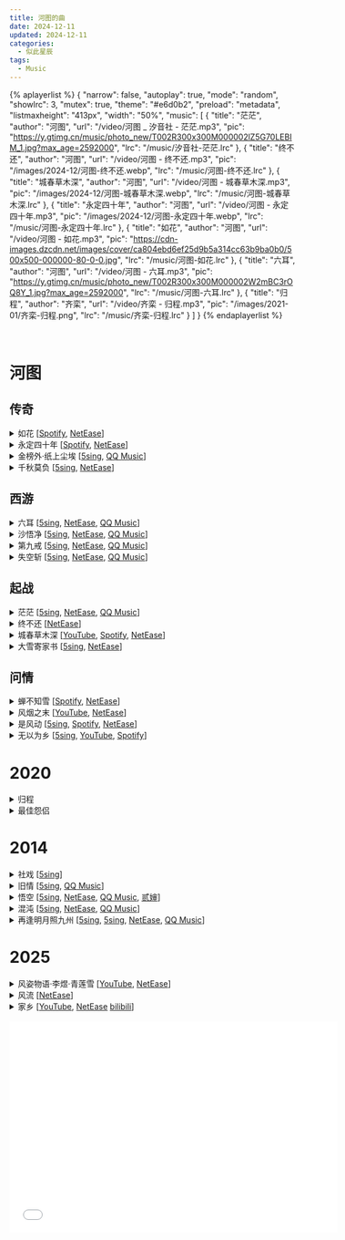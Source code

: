 ```yaml
---
title: 河图的曲
date: 2024-12-11
updated: 2024-12-11
categories:
  - 似此星辰
tags:
  - Music
---
```



{% aplayerlist %}
{
  "narrow": false,
  "autoplay": true,
  "mode": "random",
  "showlrc": 3,
  "mutex": true,
  "theme": "#e6d0b2",
  "preload": "metadata",
  "listmaxheight": "413px",
  "width": "50%",
  "music": [
    {
      "title": "茫茫",
      "author": "河图",
      "url": "/video/河图 _ 汐音社 - 茫茫.mp3",
      "pic": "https://y.gtimg.cn/music/photo_new/T002R300x300M000002lZ5G70LEBIM_1.jpg?max_age=2592000",
      "lrc": "/music/汐音社-茫茫.lrc"
    },
    {
      "title": "终不还",
      "author": "河图",
      "url": "/video/河图 - 终不还.mp3",
      "pic": "/images/2024-12/河图-终不还.webp",
      "lrc": "/music/河图-终不还.lrc"
    },
    {
      "title": "城春草木深",
      "author": "河图",
      "url": "/video/河图 - 城春草木深.mp3",
      "pic": "/images/2024-12/河图-城春草木深.webp",
      "lrc": "/music/河图-城春草木深.lrc"
    },
    {
      "title": "永定四十年",
      "author": "河图",
      "url": "/video/河图 - 永定四十年.mp3",
      "pic": "/images/2024-12/河图-永定四十年.webp",
      "lrc": "/music/河图-永定四十年.lrc"
    },
    {
      "title": "如花",
      "author": "河图",
      "url": "/video/河图 - 如花.mp3",
      "pic": "https://cdn-images.dzcdn.net/images/cover/ca804ebd6ef25d9b5a314cc63b9ba0b0/500x500-000000-80-0-0.jpg",
      "lrc": "/music/河图-如花.lrc"
    },
    {
      "title": "六耳",
      "author": "河图",
      "url": "/video/河图 - 六耳.mp3",
      "pic": "https://y.gtimg.cn/music/photo_new/T002R300x300M000002W2mBC3rOQ8Y_1.jpg?max_age=2592000",
      "lrc": "/music/河图-六耳.lrc"
    },
    {
      "title": "归程",
      "author": "齐栾",
      "url": "/video/齐栾 - 归程.mp3",
      "pic": "/images/2021-01/齐栾-归程.png",
      "lrc": "/music/齐栾-归程.lrc"
    }
  ]
}
{% endaplayerlist %}

<br>

<!--
https://www.kumeiwp.com/wj/25253/2022/03/04/6f3fe6511ffd8822b36949a5ae5aac84.mp3
-->



# 河图

## 传奇

<details>
<summary>如花
  [<a href="https://open.spotify.com/track/7Ix5AF6GwSUXGD8huAgjvO">Spotify</a>,
  <a href="https://music.163.com/#/song?id=101079">NetEase</a>]
</summary>

作词 : Finale
作曲 : 河图
编曲 : 河图
```markdown
他在夜里把灯点 四书五经读几遍
是她青梅竹马两小无猜守在一边
她在灯下把墨研 荆钗布裙一双眼
看他寒窗苦读十年誓要上得金殿

送良人到渡口
她说一生也为你守候
他说等我金榜题名
定不辜负你温柔

十八年守候 她站在小渡口
十八年温柔 他睡在明月楼

那孤帆去悠悠
把她悲喜全都带走
千丝万缕堤上的柳
挽不住江水奔流

看春花开又落
秋风吹着那夏月走
冬雪纷纷又是一年
她等到 人比黄花瘦


她在夜里把灯点 江阔云低望几遍
云里几声雁断西风吹散多少思念
想他灯下把墨研 一字千金是状元
等他衣锦还乡等过一年又是一年

谁打马渡前过
回身唤取酒喝一口
低声问是谁家姑娘
如花似玉为谁留

十八年守候 她站在小渡口
十八年温柔 他睡在明月楼

那孤帆去悠悠
把她年华全都带走
千丝万缕堤上的柳
挽不住江水奔流

看春花开又落
秋风吹着那夏月走
冬雪纷纷又是一年
她等到 雪漫了眉头


听醒木一声收
故事里她还在等候
说书人合扇说从头
谁低眼 泪湿了衣袖

她走过堤上柳
夕阳西下的小渡口
风景还像旧时温柔
但江水 一去不回头
```
</details>
<details>
<summary>永定四十年
  [<a href="https://open.spotify.com/track/230FodxKsviHStkQdVEr9j">Spotify</a>,
  <a href="https://music.163.com/#/song?id=1915569928">NetEase</a>]
</summary>

作词: Finale
作曲: 河图
编曲: 河图
混音: 河图
```markdown
立春之后 几场雨水清瘦
不着痕迹 脉脉氲透卷轴
楼外伞下何人广袖 身影寂寞 眉目温柔
远过天边 远不过日落江流

白露之后 寒夜霜降烦忧
是心上秋 不是纸上闲愁
长街十里谁曾相问 红尘奔走 冷暖知否
零落此身 始知道天意无由

不群则狂 俗世人笑我簪花带酒
于意云何 青衫旧我自侧帽风流
打马过闹市少年白首
人声之外明月左右 河汉浅浅 星辰清秀

低眉抬手 送陈酿酣然一杯入口
青灯如豆 这半生爱怨嗔痴写就
戏本尽头是故园烟柳
信他世事年年如旧 好花常有 好梦长留


清明之后 温酒剑上浇透
道平生幻 一场大梦不休
白头断琴恨无知己 年华空负 锦衣貂裘
莫问去来 早踏遍一十四州

甘苦自酬 坐对花瑟江秋
云别岫后 不知新尘几斗
画屏韶光暗暗的偷 好天良夜 伤心时候
悲欢同朽 人间何事惹淹留

陈渡小雪 西风里摆下灞陵别酒
粗服乱头 浣纱女巧遇了万户侯
谁见翻云覆雨刀笔手
二十年写一段风流 美人尚小 英雄年幼

挑灯照夜 恰无心翻乱曲三百首
几折传世 我读懂你留下的藏头
满城都唱遍青衫洗旧
冬至大雪白了明楼 无人祭你 在甲子后


陈渡小雪 西风里摆下灞陵别酒
粗服乱头 浣纱女巧遇了万户侯
谁见翻云覆雨刀笔手
二十年写一段风流 美人尚小 英雄年幼

挑灯照夜 恰无心翻乱曲三百首
几折传世 我读懂你留下的藏头
满城都唱遍青衫洗旧
冬至大雪白了明楼 无人祭你 在甲子后
```
</details>
<details>
<summary>金榜外·纸上尘埃
  [<a href="https://5sing.kugou.com/yc/4053080.html">5sing</a>,
  <a href="https://y.qq.com/n/ryqq/songDetail/001dyoiE0eCdgK">QQ Music</a>]
</summary>

金榜外·纸上尘埃
作词：Finale
作曲：河图
编曲：陈鹏杰
吉他：李萌
琵琶：音若子兮
笛箫：笛呆子囚牛
混音/和声：小吴太太
企划/制作：汐音社

新科放榜，几人欢喜笑颜，几人失意落寞。那些嘲者笑者讥者讽者，又有几个能预知未来，千百年后，一世的功名利禄都化作尘埃，又剩下谁留在了青史之上。
出品：汐音社
```markdown
平嘉十八年放榜的那个春天
日光正好 照耀了几户欢喜笑颜
锣鼓拥着车马喧沸城间
而多少闲人 安静站在落寞屋檐

那日谁沉默着深埋所有诗篇
点燃茅屋 独坐看一夜火光青烟
细雨熄了余烬湿了眉眼
我今虽如此 也曾打马雨后明前

几行雁 飞绝 那天空阴霾
半生书 长埋 这雪里松柏
四季如梭光阴哪管人间恨爱
等过候过盼过望过青春不再
春风意马蹄疾
无人问金榜外

平嘉十八年告别的那个春天
城门之下 谁悄然步入细雨绵绵
白马渐行渐远渐去天边
愿风尘路上 栈道花深天河云浅

多年后松柏倒下的那个春天
他们翻开 时光浸染的万语千言
诗句穿过岁月终于再见
谁曾以纸笔 肆意挥洒写下人间

七言诗 百首 留千秋万代
荆棘花 不败 在荒野盛开
当时深情一字一句化作尘埃
嘲者笑者讥者讽者谁知未来
史册中我姓名
君不见金榜外
```
</details>
<details>
<summary>千秋莫负
  [<a href="https://5sing.kugou.com/yc/1824188.html">5sing</a>,
  <a href="https://music.163.com/#/song?id=27571860">NetEase</a>]
</summary>
</details>


## 西游

<details>
<summary>六耳 
  [<a href="https://5sing.kugou.com/yc/4149536.html">5sing</a>,
  <a href="https://music.163.com/#/song?id=1444687632">NetEase</a>,
  <a href="https://y.qq.com/n/ryqq/songDetail/003FJ0Vq22fAYu">QQ Music</a>]
</summary>

词: 狐不举  
别的: 河图

```markdown
佛说阿弥陀佛 我说自由由我  
睁眼见天高地阔 第一步往哪里落  
佛说立地成佛 我说不够快活  
抬头望宝相煌煌 先容我再犯次错

到底是踏上征途还是挣条出路  
故事里杀生罪无可恕  
杀妖七级浮屠  
有谁会在意棒下尘土  
也有故事之初  
我的出现当然在情理之中毫不突兀

是不是太有态度就容易被当作怪物  
是不是锋芒太露反而会照亮孤独  
是不是皈依佛祖也皈依了麻木  
是不是我说这些又像个无知狂徒

总需要能完美地  
扮成反派的那一根反骨  
点缀的戏份绝对不至于喧宾夺主  
配合着善恶描述  
表演着因果赢输  
反正我真做不到他们说的顿悟

阿弥陀佛  听那章回 铁棒一抡等待好戏开幕  
阿弥陀佛  听那紧箍 疼得死去活来 念不出  
阿弥陀佛  听那法王 宝器神镜分明照不出  
阿弥陀佛  听那菩萨 莲花指捻慧眼瞧也瞧不出

阿弥陀佛  我说这法 怎教诸位善尊识得时务  
阿弥陀佛  我说这法 无非灰飞烟灭一棍伏诛  
阿弥陀佛  我说这法 不传六耳偏要聆听万物  
阿弥陀佛  我说这法 问过你有没有一丝嫉妒


我很奇怪人们永远不爱英雄屈服  
但换个方式讲述又能被轻易说服  
而我是八十一难中  
耍弄的奸计最狠毒  
狂妄得心无旁骛  
冥顽得一如当初

或许你走很多弯路只是不懂驻足  
或许你赚很多钱的初衷只是好赌  
或许你挤很多笑容  
只是不想一个人哭  
或许你攀交许多人  
只是为了接近幸福

就好像只要你  
顺理成章地经历千辛万苦  
就能豁然开悟 就能脱胎换骨  
我披上你脱下的胎  
接上你换掉的骨  
你就真实地长成了现在的面目

阿弥陀佛  根据命数 我不能占据太多篇幅  
阿弥陀佛  毕竟佛祖 太忙三界事都要一一照顾  
阿弥陀佛  听那地府 又翻过千万页续写生死簿  
阿弥陀佛  听那天宫 又设起佳宴重燃丹炉

阿弥陀佛  听我狂呼 有众生苦难等待着普渡  
阿弥陀佛  听我狂呼 为何止息后又一切如故  
阿弥陀佛  听我狂呼 终会降惊雷于无声之处  
阿弥陀佛  听我狂呼 这一生无需躬身只认横竖


佛说阿弥陀佛 我说自由由我  
睁眼见天高地阔 第一步往哪里落  
佛说立地成佛 我说不够快活  
抬头望宝相煌煌 先容我再犯次错
```
</details>
<details>
<summary>沙悟净
  [<a href="https://5sing.kugou.com/yc/3186882.html">5sing</a>,
  <a href="https://music.163.com/#/song?id=1915558494">NetEase</a>,
  <a href="https://y.qq.com/n/ryqq/songDetail/003rB4jp4bccg1">QQ Music</a>]
</summary>

词: 狐不举  
曲: 河图  
编曲: 陈鹏杰

```markdown
也许的确更有为妖天分  
流沙浸透淤泥自在身  
等待满怀故事的过路人  
倾听前不如先倾吞

或者偶尔怀恋当时名分  
琉璃一盏剔透握不稳  
此生尽在千丈远外晨昏  
隔着那扇天门

人间有不停息的春至秋分  
时间的心思单纯而面目可憎

好似曾为谁披甲踏云上阵  
可惜没能叱咤乾坤  
丁点成就零星传闻  
我也被称作天神

英雄百种定格一瞬  
尽褪凡俗落地生根  
长夜又密雨沙河阻新人

如今突然遭遇修行缘分  
才知我那些前尘旧恨  
在妖中竟也算乏善可陈  
谁都经历苦海浮沉

终于努力学会承担本分  
可弟子有惑依旧愚钝  
当思念某一片刻的眼神  
该诵哪段经文

师父用最熟悉的宽容口吻  
复述着如是我闻我却仍疑问

八十一难中是否包括爱人  
悟境泛过温柔波纹  
想是故土沙粒遗痕  
皈依前竟已发生

可曾见谁斩断慧根  
自甘堕入滚滚红尘  
千山万水后雨夜期故人

佛祖教化我应渡千万世人  
允我先杀千万世人  
犯遍杀戒袈裟加身  
怎能不忏悔诚恳

恍惚梦回列云甲阵  
转眼跪坐音聆言遵  
当洗尽流沙才可披金身

仿佛读懂了最慈悲眼神
```
</details>
<details>
<summary>第九戒
  [<a href="https://5sing.kugou.com/yc/4173224.html">5sing</a>,
  <a href="https://music.163.com/#/song?id=1459430186">NetEase</a>,
  <a href="https://y.qq.com/n/ryqq/songDetail/001D3Ikm0jTmTh">QQ Music</a>]
</summary>

作词：狐不举
作曲：河图
编曲/吉他：李萌
贝斯：卫东
混音/和声：小吴太太

```markdown
你听过看过笑过的那些丑态
像在调侃当年那位帅才
英雄会变成英雄身边的无赖
坦白无伤大雅的蠢和坏

所以谁都不必表现一丝意外
好吃懒做都是命里安排
幸与不幸难免勾连应不应该
戒字太难最后认了活该

自在庸碌的才是大多数
我不过也是贪财好色又酒饱饭足
醉生梦死的才是大多数
我不过也是高床坐卧又乱香迷目
恶里升天的才是大多数
我不过也是好赖不分又习惯认输
八戒未戒的才是大多数
我不过也是稀里糊涂又续添辛苦

这一辈子就像做了一场买卖
卖了时间买了些不明白
不明白地明白人间太少更改
不明白地明白世事常态

顺其自然做个最滑头的蠢材
背不动行囊打不了妖怪
捞这千古名声经典憨痴丰采
戒字简单失败笑后重来

欲壑难填的才是大多数
我不过也是凡人那般的不知餍足
不得圆满的才是大多数
我不过也是这俗世中的不能免俗
爱恨鲜活的才是大多数
我不过也是话本流言的不幸辜负
悲欢离合的才是大多数
我不过也是装作戒了的靡不有初

这一辈子就像做了一场买卖
卖了所有时间买了些不明白
不明白地明白人世无改
西去泊云端零落人间外
```
</details>
<details>
<summary>失空斩
  [<a href="https://5sing.kugou.com/yc/3438536.html">5sing</a>,
  <a href="https://music.163.com/#/song?id=508610293">NetEase</a>,
  <a href="https://y.qq.com/n/ryqq/songDetail/0016TNad2O8Vea">QQ Music</a>]
</summary>

作词：择荇
作曲/编曲/演唱：河图

```markdown
鼓声烛影里登台的长髯老生  
脸谱后有种悲天悯人的忧愤  
那个鞠躬尽瘁的托孤之臣  
原本该料事如神 谋定乾坤

凭一张瑶琴解围城之困  
赢得这满座拊掌如雷震  
想来智极近妖的不败化身  
怎会回天乏术大乱方寸

若失去战无不胜的半世纵横  
空空如也赌谁会抱憾终生  
敢不敢斩断最后一点点温存  
来忘却我本是卧龙岗散淡的人

若失去未卜先知的通天之能  
空空如也于天地孑然一身  
敢不敢斩断最后一点点遗恨  
来纪念我本是卧龙岗散淡的人

忆昔当年居卧龙 万里乾坤掌握中  
扫尽狼烟归汉统 人曰男儿大英雄

坊间巷陌中的剧目话本  
流传着为人乐道的尾声  
主帅掷下令旗时挥泪不忍  
战败者首级高挂辕门

若失去战无不胜的半世纵横  
空空如也赌谁会抱憾终生  
敢不敢斩断最后一点点温存  
来忘却我本是卧龙岗散淡的人

若失去未卜先知的通天之能  
空空如也于天地孑然一身  
敢不敢斩断最后一点点遗恨  
来纪念我本是卧龙岗散淡的人

鼓声烛影里登台的长髯老生  
脸谱后有种悲天悯人的忧愤  
那个鞠躬尽瘁的托孤之臣  
原本该料事如神 谋定乾坤
```
</details>


## 起战
<details>
<summary>茫茫 
  [<a href="http://5sing.kugou.com/yc/3877547.html" target="_blank">5sing</a>,
  <a href="https://music.163.com/#/song?id=2154942283">NetEase</a>,
  <a href="https://y.qq.com/n/ryqq/songDetail/001KoKy811BywQ">QQ Music</a>]
</summary>

河图/汐音社

我曾见过你，在寥寥数笔的史书里，也在真假难辨的梦里

词：顾念之
曲：河图
编曲：王景
吉他/萧：安念lanny
混音：小吴太太
企划/制作：汐音社
```markdown
我借墨行梦 远赴他方
曾见烽火侧弓弦满张
朔风击鼓闻作破阵曲
雨落鳞甲筹为千军酿

共十年逐沙 谈兵玉帐
一夕明月悄然临西窗
梦里不知身是远来客
梦尽头作别初初天光

仿佛坠落前 我与谁隔世相望
徘徊梦醒 留一笔为故人思量
虚实间七情百相

我早知人世 惯见的聚散无常
今朝有酒 对饮者共醉一场
落地为亲 何必问来路去向
若有缘再携酒造访

我也知离别 早写在相遇前章
窃来一晌 是两生意外错航
时光并去 余松涛莽莽苍苍
斜晖落日 今时雁不见古城墙

此迢迢万里 越山涉江
旁人怎知我寻归觅往
兴起时两三走板荒腔
可是你借我之口弹唱

谁为我和歌 归来处长天茫茫
同诗同酒 千秋云月何曾两乡
史册间往来幢幢

我早知人世 惯见的聚散无常
今朝有酒 对饮者共醉一场
落地为亲 何必问来路去向
若有缘再携酒造访

我也知离别 早写在相遇前章
窃来一晌 是两生意外错航
时光并去 余松涛莽莽苍苍
斜晖落日 今时雁不见古城墙

我也知此行 无非是梦过黄粱
后身他生 当局者当思当忘
经年相逢 我倾杯还你一觞
留证共你热血激荡

或许是年少 一时的痴人妄想
只言片语 任他人嘲作荒唐
循迹重游 再抚去塞外飞霜
碑铭之后 还记得你本来模样
```
</details>
<details>
<summary>终不还
  [<a href="https://music.163.com/#/song?id=1982632526">NetEase</a>]
</summary>

作词：择荇
作曲/编曲：河图
混音/和声：小吴太太
联合策划：酷狗音乐国风新语

```markdown
我曾奔赴远山林莽间
焚风冻土的荒原
流矢如星 热血如焰
饮冰卧雪如等闲

我曾点燃长河瀚海边
喷薄云上的狼烟
横流沧海 逆旅而前
揽月移山填深渊

幸好我没错过
遍地英雄的传说
谁并辔漂泊 又告别我
长眠在 岁月佚名的山坡
芳菲不歇地开落

今夜就射落天狼獠牙间的星斗
我簪花问酒 哪肯臣服于春秋
月光啊 别急着渡过万古江流
今夜趁天凉 登顶云宇中的层楼
青山皆不朽 我一人如何看够
长风啊 别急着翻越劲草荒丘

幸好我不寂寞
遍地燎原的烈火
谁扬鞭而过 曾许诺我
浪迹到老之将死才洒脱
天涯何处不辽阔

今夜就射落天狼獠牙间的星斗
我簪花问酒 哪肯臣服于春秋
月光啊 别急着渡过万古江流
今夜趁天凉 登顶云宇中的层楼
青山皆不朽 我一人如何看够
长风啊 别急着翻越劲草荒丘

今夜就射落天狼獠牙间的星斗
我簪花问酒 哪肯臣服于春秋
月光啊 先照亮人间万象风流
今夜趁天凉 登顶云宇中的层楼
青山皆不朽 我一人如何看够
长风啊 先吹彻衣冠漫卷青丘

我曾奔赴远山林莽间
焚风冻土的荒原
流矢如星 热血如焰
饮冰卧雪如等闲

我曾点燃长河瀚海边
喷薄云上的狼烟
横流沧海 逆旅而前
揽月移山填深渊
```
</details>
<details>
<summary>城春草木深
  [<a href="https://www.youtube.com/watch?v=nSmNrufsCRc">YouTube</a>,
  <a href="https://open.spotify.com/track/4VhATUg3MkQrw2CE5nq1P7">Spotify</a>,
  <a href="https://music.163.com/#/song?id=1928686184">NetEase</a>]
</summary>

作词: 狐离
作曲: 河图
编曲: 河图
和声/混音：小吴太太
笛箫：囚牛
联合策划：国风新语
```markdown
故城春深 海棠花摇动影纷纷
朱门半掩 阶下零落苔痕
细数前尘 听更漏一声又一声
只恐夜深花睡去了终不闻

独饮风月冷 俗世里浮沉 半卷旧诗文
解得无限恨 谁来解这荒谬浮生

再追问 谁作断肠声
陈酒余温不足慰霜雪平生
走过这一生 聚散皆不由人
当年繁花极盛的幻景一瞬


风吹满一身 陌上花与尘 旧梦里浮生
借我一缕魂 偷生重演片刻茂盛

再久等 下一年春分
这梦太沉等不及看客回神
不曾识红尘 红尘已别故人
待夜深山河入梦黄粱一枕


故城春深 海棠花摇动影纷纷
朱门半掩 阶下零落苔痕
细数前尘 听更漏一声又一声
只恐夜深花睡去了终不闻
```
</details>
<details>
<summary>大雪寄家书
  [<a href="https://5sing.kugou.com/yc/4247674.html">5sing</a>,
  <a href="https://music.163.com/#/song?id=1841921621">NetEase</a>]
</summary>

刘氏的儿子去北岭从军，说好会写信回家。开始信三月一封，第三年后间隔越来越长，内容也颠三倒四，第五年就再没有信来。这年冬天，北岭传来消息，儿子所在的那支军队打了场历时三年的战，最终无人生还。刘氏伏地大哭。她不识字，但她认得信里的“娘”字，儿子后来的信里，“娘”字都写得不尽相同。

“等北岭下了第一场雪，我们就回家。”

词：Finale
埙：笛呆子囚牛
别的：河图
```markdown
它走了三千里路，穿越过昼夜边界，从大雪走到小雪
驿站里寻常交接，信封有干涸的血
它来自哪座城池，要去向哪个誓约，带给谁悲伤或喜悦
白发人等候多年，等一场迟来的生死离别

西风烈，谁望西风吹冷城阙
谁倾听羌笛幽咽，谁守着一座城期待落雪

羌笛咽，谁百战归，谁把家书续写
谁问故乡月，几回圆缺
纸上泪下也，寒光照甲，世间谁心如铁
谁纵胆怯，也含笑告别

它听过人间哭笑，看战火开始终结，从小雪走到大雪
传递间信封残缺，所幸留墨迹真切
它躺在昏黄灯下，承载她眼神殷切，无论以谎言或慰藉
风雪中消息凛冽，她记得那个字长短横斜

西风烈，谁念西风吹冷城阙
夜来有羌笛幽咽，那座城孤独地迎接落雪

羌笛咽，千里未竭，应是乡愁难解
可怜故乡月，几回圆缺
白发泪下也，红蜡成灰，世间原来易别
今夜有雪，似归家时节
```
</details>



## 问情

<details>
<summary>蝉不知雪
  [<a href="https://open.spotify.com/track/5OyUqTLPS7j0rWyVIxMQMm">Spotify</a>,
  <a href="https://music.163.com/#/song?id=2014305188">NetEase</a>]
</summary>

作词 : Finale
作曲 : 河图
编曲 : 河图
笛子 : 笛呆子囚牛
混音 : 小吴太太
和声 : 小吴太太

西北有蝉，名曰无梦。
```markdown
十三年一月的冬
遇见雪上忽来的春风
绿衣缓步从容
你一笑冰雪融
秋水过惊鸿
万卷书此刻皆无用

夜色问何谓美梦
是否心底愿望都放纵
如此星辰谁共
琥珀钟画堂空
人面照灯红
笛声里花开月明中

夜半推窗明月正当空
你明媚面容
来随朝雾去同风
多少事还如一梦中

我也怀恋过缱绻温柔风
少年不知初见便心动
纵使坐谈共醉仍懵懂
至隔河相望未相拥

我也徘徊过流连怅惘梦
小舟一入江海去无踪
从此不看飞雪与春风
世间谁能与你相同
此曲无终


你走过那年的冬
可怜有人寂寞从无梦
不知雪的夏虫
一曲尽星破空
自那年深冬
我才知梦境多汹涌

夜色问何谓美梦
是否后会无期却重逢
长夜流星匆匆
琉璃灯月玲珑
你走后时空
仍上演梦境千万种

夜半推窗明月正当空
你明媚面容
来随朝雾去同风
多少事还如一梦中

我还怀恋那缱绻温柔风
更声迢递此夜再难永
何如回看光阴与情衷
用余生写故事种种

我还徘徊那流连怅惘梦
心有千言欲诉却辞穷
你曾说人间春夏秋冬
幸运是那一日相逢
雪落风中
```
</details>
<details>
<summary>风烟之末
  [<a href="https://www.youtube.com/watch?v=-vxe1IsdD3c">YouTube</a>,
  <a href="https://music.163.com/#/song?id=2116713419">NetEase</a>]
</summary>
</details>
<details>
<summary>是风动
  [<a href="https://5sing.kugou.com/yc/3471396.html">5sing</a>,
  <a href="https://open.spotify.com/track/3lePQ8c4jq7bTePsXEmslh">Spotify</a>,
  <a href="https://music.163.com/#/song?id=504686859">NetEase</a>]
</summary>
</details>
<details>
<summary>无以为乡
  [<a href="https://5sing.kugou.com/yc/4223892.html">5sing</a>,
  <a href="https://www.youtube.com/watch?v=PCfk6hMWu0A">YouTube</a>,
  <a href="https://open.spotify.com/track/5Q54ImjoYOtP4Yw9TGggsy">Spotify</a>]
</summary>

“我一直以为故乡两个字很难说，
没想到离开以后，那么轻易便说了出来。”

河图 - 无以为乡
作词：狐不举
作曲：河图
编曲：河图
混音：河图
（部分素材取自沅陵山歌）
```markdown
山窝窝 水络络 又见妹儿背篓光脚过
路坨坨 天阔阔 鞋儿破她笑着就踩脱


多云转晴的午后 红灯转行的路口
她新买的猫跟 卡在年久失修的排水沟
人群在她的左右 各自停停又走走
这不够出丑 都没人留意的年头

掰下鞋跟的时候 突如其来的怀旧
上一次光脚时 还有人跟在她身后
那个人眉目温柔 那地方山清水秀
忽然在车流间 听见他歌声中的河流

他唱山唱水 唱不老的故乡
她听哭听笑 听歌声外的远方

山窝窝 水络络 又见妹儿背篓光脚过
路坨坨 天阔阔 鞋儿破她笑着就踩脱


她住在二十六楼 等月亮爬过窗口
俯瞰城市灯火 长明把那夜色 全都照透
她哼的旋律耳熟 几遍后唇角轻勾
好似再光着脚 就算踩在了山头

偶然有思念悠久 却不愿问句是否
记忆中的人和山水 能为她片刻停留
离开后几个春秋 那念头从无到有
难以言说的故乡 早就不经意唱出口

他唱山唱水 唱不老的故乡
她听哭听笑 听歌声外的远方

山窝窝 水络络 又见妹儿背篓光脚过
路坨坨 天阔阔 鞋儿破她笑着就踩脱

山窝窝 水络络 又见妹儿背篓光脚过
路坨坨 天阔阔 鞋儿破她笑着就踩脱
```
</details>


<!--
<details>
<summary>寸缕
  [<a href="https://5sing.kugou.com/yc/2032150.html">5sing</a>,
  <a href="https://music.163.com/#/song?id=28453011">NetEase</a>,
  <a href="https://y.qq.com/n/ryqq/songDetail/003w1gRn0uPPJB">QQ Music</a>]
</summary>
</details>
<details>
<summary>寻常传奇·梦中火
  [<a href="https://5sing.kugou.com/yc/4183214.html">5sing</a>]
</summary>

词：Finale 
曲：河图 
编曲：河图 
混音：小吴太太 

```markdown
我依然偶尔会想起你轮廓 
时间想冲淡 记忆却执着 
曾有一个人 告别时也笨拙 
挥挥手 连流泪都沉默 

你就像是我梦中刹那星火 
比世界绚烂 却擦肩而过 
惊鸿一瞥啊 那天高与海阔 
最美丽 也最凉薄 不可言说 

传奇笔墨 写惯了壮阔风波 
也写下你 像星从天空降落 
寻常巷陌 上演着悲欢离合 
所幸你是 人间好奇的过客 


你留下的歌还有人在相和 
听着微笑了 唱着却苦涩 
曾有一个人 问永远是什么 
是不是 你陪在我身侧 

后来我走遍天涯去看山河 
相遇时平淡 离别时洒脱 
沿着你足迹 你停时就停泊 
最温柔 也最寂寞 飞蛾扑火 

传奇笔墨 还写着曲折风波 
却写不出 与你看过的日落 
寻常巷陌 他们在悲欢离合 
你消失了 我的人生照亮过 

传奇笔墨 还写着曲折风波 
却写不出 与你看过的日落 
寻常巷陌 他们在悲欢离合 
你消失了 我的人生照亮过
```
</details>
<details>
<summary>寻常传奇·水上诗
  [<a href="https://5sing.kugou.com/yc/4162463.html">5sing</a>]
</summary>

作词：Finale
作曲：河图
编曲：李建衡
笛箫：囚牛
琵琶：音若子兮
混音：小吴太太

```markdown
蓦然一眼难忘 相逢处人海涌浪 不知名敢赴约 未必轻狂
穿长街 过诗墙  骑白马 追流光
高台一曲铿锵 七折戏荡气回肠 天下客惟一个 能解此唱
谁拜别 谁惆怅  谁回首 不语相望
只是寻常故事 并不循传奇方向
我将载花满船 随风游荡 水面写诗行
人间太多欢喜 难收难藏 赠你一吻又何妨
我将铁衣长枪 星流南望 雪深灯千帐 凛冽风中芬芳 依稀唇上余香

看遍人生百样 没辜负韶华辰光 梨花白了小窗 银杏绢黄
云下雨 舟上霜  经春水 渡秋江
烈火共雪飞扬 十八里风声回廊 箭雨惊起无数 暗涛黑浪
谁接令 谁长望  谁留书 换上戎装
若是传奇故事 或早有结局纸上
你把长夜敲响 荒原点亮 又走进月光
隐去温柔眼眸 少年模样 留我一行字滚烫
北风来自远方 人在远方 你此去他乡 踏过一路冰霜 握谁虚无手掌
你把长夜敲响 荒原点亮 又走进月光
隐去温柔眼眸 少年模样 留我一行字滚烫
北风来自远方 人在远方 你此去他乡 踏过一路冰霜 握谁虚无手掌
握谁虚无手掌
```
</details>

<details>
<summary>隐
  [<a href="https://5sing.kugou.com/yc/2252340.html">5sing</a>,
  <a href="https://music.163.com/#/song?id=28452037">NetEase</a>,
  <a href="https://y.qq.com/n/ryqq/songDetail/0031rJyA06uXhg">QQ Music</a>]
</summary>
</details>
<details>
<summary>云舒
  [<a href="https://5sing.kugou.com/yc/3631102.html">5sing</a>,
  <a href="https://music.163.com/#/song?id=574335388">NetEase</a>,
  <a href="https://y.qq.com/n/ryqq/songDetail/001sEzK41Dmp6W">QQ Music</a>]
</summary>
</details>
<details>
<summary>云归处
  [<a href="https://5sing.kugou.com/yc/3197197.html">5sing</a>,
  <a href="https://music.163.com/#/song?id=448917682">NetEase</a>,
  <a href="https://y.qq.com/n/ryqq/songDetail/002zcI1X2FBrxG">QQ Music</a>]
</summary>
</details>
-->

<!--
<details>
<summary>明明明月是前身
</summary>

作词 : Finale
作曲 : 河图
编曲 : 河图
琵琶 : 杨柳音子
琵琶录音 : 李建衡
混音 : 小吴太太
和声 : 小吴太太
念白指导 : 小淅儿/边婧婷/刘千禧

今天我看了一出叫做《明珠玉簪记》的戏。
你一定想知道，戏里讲了什么故事。
```markdown
当风过高楼 当雨湿透谁衣袖
当日出巷口 停留的船再远游
别时才执手 谁是否问了是否

想移星转斗 想逆溯光阴河流
想一醉解忧 不坠入梦不止休
我笑得温柔 一个人从春到秋

纸伞下明珠玉簪头 送一瞥惊鸿流连久
人间喜与愁 无可奈何花 谁望秋
烟波里绿袖红酥手 拥一段残梦千年后
长街夜如昼 似曾相识燕 我回眸

定场中谁人衣锦绣 唱本心难求
一拜长别千岁忧 天自永寿 我自白头
此身是万里不系舟 何幸赠红豆
忽见天长地久 因来缘去 无计相留


【念白】
邂逅花有重开日，隔世人无再会时。
月明林下寄旧诗，水佩风裳知不知？


那公子银鞍金错刀 向软红十丈走一遭
年月日潦草 春夏冬无聊 消年少
那小姐宫绦紫竹箫 奏一曲后世成绝调
陌路始知道 心事忽如潮 月已高

恨誓言有白头偕老 而离合难料
百转千回魂梦绕 城生春草 人去远道
恨传说有天荒地老 望断望不到
寻遍山河人间 光阴渺渺 长路迢迢

那一世骄傲 檀板中归于寂寥
谁心如霜雪 曾有明月来相照
他与她姓名 是你我往事前朝

这一世顽疾 到头来并无解药
若潜夜入梦 皆是谁眉梢眼角
而台上唱词 正唱到天荒地老
```
</details>
<details>
<summary>明朝有意抱琴来
</summary>

作词 : Finale
作曲 : 河图
编曲 : 李萌
制作人 : 河图
和声 : 小吴太太
混音 : 小吴太太
```markdown
你提琉璃灯照一片夜
红衣黑发走过荒原雪
混沌初开时人间无季节
春夏秋冬皆是长夜

你弹梧桐琴等一只蝶
长发垂衣坐在孤城月
懵懂如新雪无爱亦无邪
千载相逢匆匆一瞥

梨花落 梨花开 相思人易怯
美梦中 笑语里 心事总难解
我不忍说离别 却问明月明年
何处停歇

我举杯却空空如也
我有泪落下方知觉
若是明月无心
为何年年阴晴圆缺

世间情从来生又灭
红尘意原本常更迭
回望前尘已绝
阑干倚遍独听风雪


你是天上清辉一轮月
是我心头不化一片雪
仙骨无寒暑千载犹昼夜
等过一生该是守约

梨花落 梨花开 相见人易怯
美梦中 笑语里 心事总难解
我终于说离别 不知明月明年
何处停歇

我举杯却空空如也
我有泪落下方知觉
若是明月无心
为何年年阴晴圆缺

世间情从来生又灭
红尘意原本常更迭
回望前尘已绝
阑干倚遍独听风雪
```
</details>
-->



# 2020

<details>
<summary>归程</summary>
齐栾·ZICATIC

作词 : 小然_raner
原曲：G.E.M邓紫棋-《回忆的沙漏》
演唱/和声/后期：齐栾
```markdown
一条没有方向 走不出寂寞的巷
眸子上了一层霜 月光冰凉
一个小心翼翼 却无法愈合的伤
两人的影 映在黑暗里残破的墙

闪烁的灯光 黑白了梦想
欲望是汹涌海洋
暧昧的曲调 反复在吟唱

风吹动那扇窗 苔藓爬满旧时光
吱呀呀叫嚣 少年不敢触及的过往
雨淋过的站台 曾经只对你说过的情话
我一步步踏上寻找你的 未知的归程

一首没有情绪 听到流眼泪的歌
白色的衬衣 透明的痕迹
一段很长很长 到不会醒来的梦
梦里长巷 你头顶路灯昏暗的光

闪烁的灯光 黑白了梦想
欲望是汹涌海洋
暧昧的曲调 反复在吟唱

风吹动那扇窗 苔藓爬满旧时光
吱呀呀叫嚣 少年不敢触及的过往
雨淋过的站台 曾经只对你说过的情话
我一步步踏上寻找你的 未知的归程

另一个世界 会不会很冷
请记得告诉我
除了黑夜 有无白昼

风吹动那扇窗 苔藓爬满了旧时光
吱呀呀叫嚣 少年不敢触及的过往
雨淋过的站台 曾经只对你说过的情话
我一步步踏上寻找你的 未知的归程
```
</details>
<details>
<summary>最佳怨侣</summary>
<strong>最佳怨侣</strong>
词：结风


醒悟与醒悟 之间跨越一个悲苦
股掌或刀尖 由我替你择一起舞
尝过了甜美 你才懂酸楚
断送了后来 我才信当初

未被岁月扼杀的爱才会死于流俗
如光如电 做你平生最刺眼那束
你看这众生 可笑又可怖
怪你太温柔 世界太残酷

做不成人物 就只是动物
生命从来 由有到无
在史册面前 谁不是白骨
你的忠贞 会化作一抔腐土

做不成眷属 还能做遗属
爱与恨意 皆无出处
从这个将夜 到下个日出
愿你还是 五体投地最佳猎物


给出一个借口能不能让自己信服
谁不明白 曾经同途就终将殊途
温暖是束缚 自由是孤独
明明是堕落 却自称返璞

做不成人物 就只是动物
抵死缠绵 美人迟暮
若掏空灵魂 才叫作付出
是我自私 做不得爱的忠仆

做不成眷属 还能做遗属
无法刻意 那就刻骨
热爱与憎恨 都证明记住
让我享受 你咬牙切齿的在乎


我本是名著 你无格合著
我是执迷 你是罔顾
我无喜无悲 你会笑会哭
所以恨吧 我从未暴殄天物

点燃一支烟 我吞下迷雾
空荡左胸 无可填补
拥遍有情人 最难是餍足
这红尘啊 春风几度挥霍无度

最佳怨侣 春风几度都无温度
</details>




# 2014

<details>
<summary>社戏
  [<a href="https://5sing.kugou.com/yc/967828.html">5sing</a>]
</summary>

《社戏》
作词/作曲：安九
编曲：bear
演唱：安九
和声/后期：Hita
```markdown
==========================
旧河畔，老房屋，一切如故。梦里那个依稀年少的身影，却早已不见。
撑着伞，在小雨里摇船听戏，那些所谓的悲欢离合、回不去的曾经，不过就是戏台上的一颦一笑、一嗔一喜。
——题记
==========================


A1
暮色里，旧歌戏，
乡间草台唱不已。
摇蓬船，听几曲，
胡琴咿呀渔光寂。

B1
远处村庄桨声细，
依稀曾是你；
人潮中红红绿绿，
阿婆茶香似往昔。

C1
时光重叠在年少的我青衣水袖清唱一曲，
弹指间岁月换了红颜不知你可否会忆起：
我踮足凝气，
几句《临江驿》，
一转身你站在桥那边回眸浅笑吹着短笛。


B2
那年灯下闹花衣，
回头悄看去。
人潮中来回寻你，
月下拾一支短笛。

C2
时光老去远了年少的我盛妆唱的那一曲，
戏台上老旦已记不起当年回眸的可是你。
船家来又去，
月色照涟漪，
我站在桥边回望过去只见松灯仍迷离……

C3
时光老去远了年少的我盛妆唱的那一曲，
恍惚桥边又看见你对我笑说：“你也在这里。”
生旦来又去，
净丑映涟漪，
便将草台收入纸伞中带回梦里续一曲。
```
</details>
<details>
<summary>旧情 
  [<a href="http://5sing.kugou.com/yc/1383414.html">5sing</a>,
  <a href="https://y.qq.com/n/yqq/song/002llh2r1KxyO6.html">QQ Music</a>]
</summary>

——————水韵弦音原创出品————————

作/编曲：官宇
作词：壬岁
演唱：檀烧【墨明棋妙】
后期：沙沙
海报：非罪

```markdown
酒杯里 光影变幻的液体 苦涩
霓虹灯 嘲笑着 曾经的怯懦
这感觉 痛彻心扉 却还是等着
走过 形形色色

离开时候（时候） 轻声哽咽（哽咽）
最后背影（背影） 滑入暮色（暮色）
沉默的夜（黑夜） 回忆来过（来过）
可曾记得（记得） 你许的诺（许诺）

跌跌撞撞（跌撞） 值不值得（值得）
有些难过（难过） 没人懂得（懂得）
那些过去（过去） 布满角落（角落）
只将相逢（相逢） 轻轻定格（定格）

酒杯里 光影变幻的液体 苦涩
霓虹灯 嘲笑着 曾经的怯懦
这首歌 低沉唱着 什么是深刻
一路 不再停泊
```
</details>
<details>
<summary>悟空
  [<a href="https://5sing.kugou.com/yc/2673871.html">5sing</a>,
  <a href="https://music.163.com/#/song?id=29769321">NetEase</a>,
  <a href="https://y.qq.com/n/ryqq/songDetail/0017NQv13m2mdy">QQ Music</a>,
  <a href="http://www.bilibili.com/video/av1711338/">贰婶</a>]
</summary>

「不贰」-悟空

作词：suixinsuiyuan
作曲：贰婶、只有影子
编曲：Tureleon
混音：杜凌云
母带：嘉熹
演唱：贰婶

```markdown
你幻化的烟霞该如何形容？
一场梦怕有人惊动
我记得水帘飞溅，老树青藤
记得星河灿烂，自在枯荣

山桃熟了几次，海浪打了几层
记得你在无垠苍穹，唤我一声

看我摇山撼海夸神通
七十二变化无穷
逞志纵勇闹天宫
目上无尘目下空

你笑了吗？你的笑在我心中
就做你无双披靡，盖世英雄

叹浮生种种不过流水落红
一挥手五百年寂寞
我了悟轮回生灭，孑然如初
了悟福德因果，有始无终

宿命失之何求？大道得之何用？
了悟你于红尘倥偬，送我一程

一别烈焰焚身困樊笼
铁丸铜汁五指峰
八十一劫难重重
回首前尘各西东

你哭了吗？你的泪在我心中
再给我多一万年，或一分钟

却是齐天彻地人无踪
深恩厚义去匆匆
斗战伏魔何曾胜？
精诚所至一场空

你知道吧？你依然在我心中
万般过眼成空，有你便不同

腾云驾雾，驭电驰风，来不及相逢
```
</details>

<details>
<summary>混沌
  [<a href="http://5sing.kugou.com/yc/607625.html">5sing</a>,
  <a href="https://music.163.com/#/song?id=274598">NetEase</a>,
  <a href="https://y.qq.com/n/ryqq/songDetail/002HOH6N4QUefI">QQ Music</a>]
</summary>

作词 : EDIQ
作曲 : 丢子
演唱 : 流月Ryutsuki.

```markdown
月 照故里 听马蹄
带半世的记忆
江河 未必会随我独自老去
叶 溅着雨 榕树下
我披上湿透的蓑衣
向远方遥望着 哭泣

混沌中 有多少痴痴爱爱在作俑
（有人发梦 我在发疯）
你陪我再撞一盅
离离合合 时逢乱世此情最浓
（故事不用有始有终 此段只是命运作弄）
谁明了 我心自逍遥怎么庸
不必说也不求谁能懂
拭 唇上的裂缝 卸下了战戎
为你 歌颂
策白马啸西风
若我醉 就醉死在梦中
随战鼓雷 指你看那道彩虹
这伏兵还未动 即如弦上弓
山海啸箭万支火光涌
我生于混沌中
你应当读懂我的心痛
持着利斧欲劈开爱恨朦胧
待战火燎原后 生死难与共
方知此情有多重

战乱时 你在我掌心沾了一点泥
（别在做序 听我叹息）
写成残垣一道迷
关于分离从来不是谁的传奇
（那些过客回忆过去 过去缘分只待回忆）
我仿佛 又听到你哼着乡曲
山那峰 小镇满怀风雨
我会为你饮下去 就算醉过去
难逃此局
刀剑如谱过曲
就让我成为你的音律
你若愿意 我化身焰火飞絮
借一冬的寒意 呼吸着呼吸
交杂离别时刻的诗句
旧桥人潮百里
只有我涌着万股思绪
本是红颜为何唱着小生戏
身后谁试探说 原来真是你
刹那混沌再开启

策白马啸西风
若我醉 要醉死在梦中
随战鼓雷 指你看那道彩虹
这伏兵还未动 即如弦上弓
山海啸箭万支火光涌
我生于混沌中
你应当读懂我的心痛
持着利斧欲劈开爱恨朦胧
待战火燎原后 生死难与共
方知此情有多重
```
</details>
<details>
<summary>再逢明月照九州
  [<a href="https://5sing.kugou.com/yc/230019.html">5sing</a>,
  <a href="https://5sing.kugou.com/yc/229600.html">5sing</a>,
  <a href="https://music.163.com/#/song?id=239566">NetEase</a>,
  <a href="https://y.qq.com/n/ryqq/songDetail/002WBeJf22vDqV">QQ Music</a>]
</summary>
[<a href="https://baike.baidu.com/item/%E5%86%8D%E9%80%A2%E6%98%8E%E6%9C%88%E7%85%A7%E4%B9%9D%E5%B7%9E/9033149">百度百科</a>,
<a href="https://5sing.kugou.com/fc/1129054.html">流月(原版)</a>,
<a href="https://music.163.com/#/song?id=31877489">河图(寻仙版)</a>,
<a href="https://y.qq.com/n/ryqq/songDetail/000sgwqO2nDxaA">河图(寻仙)</a>,
<a href="https://5sing.kugou.com/fc/16043061.html">奇然(寻仙版)</a>,
<a href="https://y.qq.com/n/ryqq/songDetail/003fO1K30vnFlt">奇然(寻仙)</a>]

原版 再逢明月照九州

作曲/编曲：M.H.C@（小狮子丢丢）
作词：EDIQ
和声/演唱/后期：流月
```markdown
我用离愁酿成一壶浓烈的酒
夜半饮雨飘零在山那头
小城旧事如影随形留做词一首
爱成伤 为何不愿放手

你住过的屋檐而今朝露湿透
洒下墨色绘入遥远深秋
灯影伤人自嘲身似那浮萍向东流
盼明月 融余晖淡闲愁

仲夏来临后 卷帘 云散 啊

月儿弯弯照九洲,
几家欢乐几家愁,
几家高楼饮美酒,
几家流落在呀嘛在街头,在巷口

大寒之后绒雪吹满我的眉头
与你擦肩城南落枫小桥边
你呢喃着我们熟悉的陈词一首
稍驻足 涌泪却未回头

桨声涟漪中 明月 依旧 啊

月儿弯弯照九洲,
几家欢乐几家愁,
几家高楼饮美酒,
几家流落在呀嘛在街头,在巷口

月儿弯弯照九洲,
几家欢乐几家愁,
几家高楼饮美酒,
几家流落在呀嘛在街头,在巷口

月弯弯 声声漫（未婵娟） 月弯弯 故人远
```

寻仙插曲版 再逢明月照九州

作曲/编曲：M.H.C@（小狮子丢丢）
作词：EDIQ
和声编写/演唱/后期：HITA
```markdown
我将闲愁酿成一壶离别的酒
夜半饮雨飘零在山那头
凡尘旧事如影随形留下词一首
若成仙 为何不愿放手

你住过的屋檐而今朝露湿透
伴随墨色绘入遥远深秋
烛影扰人自嘲身似那浮萍向东流
唤明月 融余辉淡闲愁

仲夏来临后 卷帘 唱弹 啊

月儿弯弯照九州
几家欢乐几家愁
几家高楼饮美酒
几家流落在呀嘛在街头 在巷口

多年之后绒雪吹白你的眉头
与我擦肩城东落枫古井边
你呢喃着我们熟悉的陈词一首
陌路人 涌泪也别回头

桨声涟漪中 尘世 依旧 啊

月儿弯弯照九州
几家欢乐几家愁
几家高楼饮美酒
几家流落在呀嘛在街头 在巷口

月弯弯 去寻仙（未婵娟） 月弯弯 故人远
```
</details>

<!--
<details>
<summary>贪欢
  [<a href="https://5sing.kugou.com/yc/1071925.html">5sing</a>]
</summary>
</details>
<details>
<summary>娑婆
  [<a href="https://5sing.kugou.com/yc/1051767.html">5sing</a>]
</summary>
</details>
<details>
<summary>契约
  [<a href="http://5sing.kugou.com/yc/754153.html">5sing</a>,
  <a href="https://music.163.com/#/song?id=34828857">NetEase</a>,
  <a href="https://y.qq.com/n/ryqq/songDetail/003spZQB0NFvQm">QQ Music</a>]
</summary>

曲：Zoey
词：流月
歌/和声：流月

```markdown
漆黑的天幕 凛冽的风像在倾诉
火光蔓延阻断退路 月色模糊 谁在哭
残破的断柱 那些故事无人解读
你的眼眸藏着迷雾 倒映我们的最初

下弦月 流淌的鲜血书写着我们永恒的契约
这长夜硝烟太浓烈 无法去拒绝 燃烧或被毁灭

是命运的玩笑吗 夜莺在树梢上呜咽
风吹起满地破碎的落叶 你的笑颜看不真切
天空开始飘雪 眼泪在无声中冻结
短暂的相逢转瞬就不见 是谁又成了谁的罪孽


梦境已结束 时间尽头空留孤独
这趟漫长的旅途 不过是一场追逐
要如何回顾 是非错对都已入土
你说宿命太残酷 没有谁应该背负

那契约已经被改写 冰冷的锁链无尽的长阶
若回忆褪色成幻觉 是否这世界只剩下离别

就将过去遗忘吧 虚幻的幸福都凋谢
闭上双眼思念纠缠成结 解不开亦无法抛却
轮回绵延不绝 你的脸隐没在黑夜
失去的错过的全都湮灭 看天边红色月光皎洁
```
</details>

<details>
<summary>奋不顾身
  [<a href="https://music.163.com/#/song?id=28660048">NetEase</a>]
</summary>
原曲：容祖儿《蜃楼》<br>
填词：狐不举<br>
翻唱：檀烧<br>
后期：丢子<br>
海报：大猫<br>

```markdown
独自赴你梦中 寻觅觅 悄埋前盟
拈一瓣花想红 落一地 霜白隆冬
爱者艳而凶 厌者寒而冗
淋过酒雨吹着薰风
沉醉时风情万种 我又算何种
惊醒时别道珍重

造一次奋不顾身的勇
必须赋予这情衷 无奈亦无用
化蝶幻鬼深嵌青丝掌底与黄土陇中
都值此夜将永

无谓 痴字写就病作头
不似草木徒知凋又复萌
非走兽愚蒙 君当解我
若你张臂拥我坠深渊 我跃步从容


想你是烟花冢 有情天 绚烂当空
望一眼烙惊鸿 再一瞬 寂黑匆匆
来之慕而宠 去之惜而纵
生动魂魄不老面孔
寂寥处车水马龙 寻一缕影踪
欢喜处与你重逢

承这次奋不顾身的痛
必须强调这情同 相别更相通
画皮刻骨印迹五内焚苦与心上铭荣
都琢此意玲珑

诚然 随字写就先需有
不似飞鸟难捕歇又逃笼
非蝼蚁沙虫 君当敬我
若你回身邀我闯冥殿 我笑覆天宫


扑这次奋不顾身的空
必须实践这情盟 自矜不自控
花红隆冬无论天长地久与惊鸿匆匆
都称此间英雄

何惧 爱字写就必经受
不似风情万种之后珍重
非烟花旧冢 君当应我
若你轻呓思我再邂逅 我赴你故梦
```
</details>
-->


# 2025
<details>
<summary>风姿物语·李煜·青莲雪
  [<a href="https://www.youtube.com/watch?v=tfb4SA-9oVk">YouTube</a>,
  <a href="https://music.163.com/#/song?id=233689">NetEase</a>]
</summary>

風姿物語·李煜·青蓮雪

原曲：和田熏《穿越時空的思念》
填詞/演唱：Finale
```markdown
是誰又撞碎了一輪海中月
醉夢裏 長笑歌萬闕
是誰又在海上吹那楊柳葉
六月裏 天涯飛白雪
 
千人戰幾番秦淮水飄紅夜
莫回首 百年相思難解
卻回首為你指間笛聲咽
再回首 看梅花不謝
 
多少年生死一笑劍歌烈
問天下 誰能掌緣生滅
誰又在擡頭望漫天青蓮雪
誰又在 輕聲說離別
 
誰又在 輕聲說離別
```
```markdown
是谁又撞碎了一轮海中月
醉梦里 长笑歌万阙
是谁又在海上吹那杨柳叶
六月里 天涯飞白雪

千人战几番秦淮水飘红夜
莫回首 百年相思难解
却回首为你指间笛声咽
再回首 看梅花不谢

多少年生死一笑剑歌烈
问天下 谁能掌缘生灭
谁又在抬头望漫天青莲雪
谁又在 轻声说离别 谁又在 轻声说离别
```
</details>
<details>
<summary>风流
  [<a href="https://music.163.com/#/song?id=33872407">NetEase</a>]
</summary>

作词 : Finale
```markdown
春水汤汤 一时无涯
柳絮轻软 流水尽飞花
春雨楼头 横吹尺八
青衫洗旧 客京华
春风浩荡 目极天涯
犹是少年 风姿正飒沓
盏中泉水 鬓边杏花
赏罢拂衣 家天下
三分醒 弦挥风雅
七分醉 剑指潇洒
摇曳几点寒星 水云半斜
夜如水 谁人长堤系马
昔日天下 今天涯
念白：
江湖谁与问零丁，
几回驻马看潮平。
此心若得一株雪，
人生何处不清明。
```
</details>
<details>
<summary>家乡
  [<a href="https://www.youtube.com/watch?v=ccWiaZ1j7s0">YouTube</a>,
  <a href="https://music.163.com/#/song?id=233711">NetEase</a>
  <a href="https://www.bilibili.com/video/BV1X14y187BV/?vd_source=c22d6182e4d5d0880f8c1a72d0c9dab0">bilibili</a>]
</summary>

作词 : Finale
作曲 : 丢子
编曲/和声编配/混音：丢子
和声：Finale
古筝演奏：猛虎蔷薇
二胡演奏：河图

◎墨明棋妙原创音乐团队出品◎
```markdown
不知道这些年 他们唱了又唱
唱的是什么歌 响在心上
只知道那美丽 胜过一切诗行
像黑暗荒野 有一盏灯点亮

我会记得它 直到白发苍苍
记得它的旋律 温柔又哀伤
深夜里听到它 总会想起时光

天空中来的风 路过多少地方
看过多少美景 多少忧伤
来来去去的人 都会变成过往
只有那支歌 永远不被遗忘

我会记得它 直到白发苍苍
记得它的尾音 沙哑又绵长
在多少深夜里 温暖我的脸庞

后来谁哭了 大雨落在远方
问为什么 回去的路那么长
去吧 用力推开窗
看 满天的月光
回想那一支歌怎么唱

有一个声音 枯萎了还芬芳
许多梦 在心底珍藏
茫茫人海中 多少次回头望
找自己 少年的模样
他们流着泪 拍着手轻轻唱
小时候 旧了的月光
柳叶绿 荷花香 最美丽的家乡

我会记得它 直到白发苍苍
那旋律 温柔又哀伤
柳叶绿 荷花香 最美丽的家乡
轻轻唱 那旋律 它温柔又哀伤

-The End-
```
</details>



<!--
<details>
<summary>情钟意浓
  [<a href="https://www.bilibili.com/video/BV1LF411e7P1?vd_source=c22d6182e4d5d0880f8c1a72d0c9dab0&spm_id_from=333.788.videopod.episodes&p=63">bilibili</a>]
</summary>
</details>
<detail>
<summary>翡翠志
  [<a href="https://www.youtube.com/watch?v=itulAM01By4">YouTube</a>]
</summary>
</detail>
<details>
<summary>别曲
  [<a href="https://music.163.com/#/song?id=29005200">NetEase</a>]
</summary>
</details>
<details>
<summary>风姿物语·织田香·烈焰蝶
  [<a href="https://music.163.com/#/song?id=233690">NetEase</a>]
</summary>
</details>
<details>
<summary>风姿物语·白起·寂寞棋
  [<a href="https://music.163.com/#/song?id=29023391">NetEase</a>]
</summary>
</details>
<details>
<summary>未还
  [<a href="https://www.youtube.com/watch?v=HppmXSh0dAc">YouTube</a>,
  <a href="https://open.spotify.com/track/12eZTRWu170aZutMX9GF2u">Spotify</a>,
  <a href="https://music.163.com/#/song?id=1915569848">NetEase</a>,
  <a href="https://y.qq.com/n/ryqq/songDetail/004WAmvX0xT6EO">QQ Music</a>]
</summary>

词：咚喃嘻
笛子：水玥儿
琵琶：乍雨初晴
别的：河图

```markdown
城门虚掩 街巷漠漠灯火倦 
更夫敲打 漏声慢酒旗眠 
月浣云纱 青石板路雨痕浅
梧桐秋风 劝别了离雁

独蝉血喉声声老 薄翼赴关山
小宅门环生铜锈 瘦马肌骨寒
风吹盘烛眉妆淡 铜镜无心看
一绢相思呵手绣 画字绕情穿

霜降沙场厚衣添
刀光勿落马蹄前
且递同心与凉月
早归故里看晴烟

塞外边关 将军喝到第几坛 
烽火未熄 铠甲已葬千件
帐灯幽暗 一豆残烛寒月晚 
家书未寄 落叶淋荒山

秋风吹煞千百里 峻岭覆平川
听闻沙埋衣冠冢 不见故人还
一瓢相思才饮尽 离恨又斟满
踩旧青石添双鬓 音书留梦传

雨过江南携油伞 
暑絮飞逐减衣衫
月沉小楼锁低户
无病无忧长相欢

柳风吹衣清愁散
温衾软梦余生慢
勿教相思摧肝肠
笑待世事尘心宽
```
</details>
<details>
<summary>宝塔镇河妖
  [<a href="https://5sing.kugou.com/yc/3773726.html">5sing</a>,
  <a href="https://www.youtube.com/watch?v=ceAP29gecvc">YouTube</a>]
</summary>

汐音社、河图 - 宝塔镇河妖
作词：finale
作曲：河图
编曲：河图
混音：小吴太太
和声：小吴太太
企划制作：汐音社
OP：齐鼓文化
景和二十七年
宝塔镇有妖闻于天下
```markdown
或许梦境从来没有预兆，柳下你撑纸伞笑得娇俏，
春雨当头浇，淋湿光阴又煽起我心跳
独自徘徊走过回忆的桥，塔前游客如织说着祝祷，
春风里拥抱，世间情人能有几对偕老
仿佛十年一觉，我还记得那个平凡清早，
看天降神谕上，写镇字多寂寥，多少荒唐世人不知道
伶仃身 素衣袍，天上云逐飞鸟，我许过你暮暮与朝朝
离别河 殊途桥，塔下门封印烙，你我余生从此不相交
风雨渺 青烟飘，向鬼神借一秒，抚过当时你含泪眼角
心火点 魂灯照，用来生换今宵，花好月圆我和你相邀

独自徘徊走过回忆的桥，塔前游客如织说着祝祷
春风里拥抱，世间情人能有几对偕老
仿佛十年一觉，我还记得那个平凡清早
看天降神谕上，写镇字多寂寥，多少荒唐世人不知道
伶仃身 素衣袍，天上云逐飞鸟，我许过你暮暮与朝朝
离别河 殊途桥，塔下门封印烙，你我余生从此不相交
风雨渺 青烟飘，向鬼神借一秒，抚过当时你含泪眼角
心火点 魂灯照，用来生换今宵，花好月圆我和你相邀

伶仃身 素衣袍，天上云逐飞鸟，我许过你暮暮与朝朝
离别河 殊途桥，塔下门封印烙，你我余生从此不相交
风雨渺 青烟飘，向鬼神借一秒，抚过当时你含泪眼角
心火点 魂灯照，用来生换今宵，花好月圆我和你相邀
```
</details>
-->


<br>
<!--
<iframe src="//player.bilibili.com/player.html?aid=1711338&bvid=BV1mx411P7QR&cid=2613005&page=1?rel=0&amp;autoplay=0" width="750px" height="560px" scrolling="no" border="0" frameborder="no" framespacing="0" allowfullscreen="true"> </iframe>
-->
<iframe src="//player.bilibili.com/player.html?aid=1711338&bvid=BV1mx411P7QR&cid=2613005&page=1?rel=0&amp;autoplay=0" width="576px" height="370px" scrolling="no" border="0" frameborder="no" framespacing="0" allowfullscreen="true"> </iframe>



